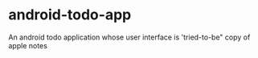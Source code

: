 # android-todo-app
An android todo application whose user interface is 'tried-to-be" copy of apple notes